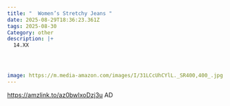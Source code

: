 ```yaml
---
title: "  Women’s Stretchy Jeans "
date: 2025-08-29T18:36:23.361Z
tags: 2025-08-30
Category: other
description: |+
  14.XX 




image: https://m.media-amazon.com/images/I/31LCcUhCYlL._SR400,400_.jpg
---
```

https://amzlink.to/az0bwIxoDzj3u     AD